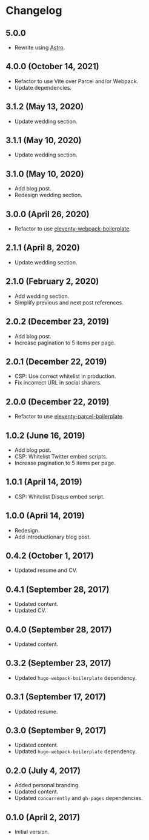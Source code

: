 # Changelog

## 5.0.0
* Rewrite using [Astro](https://astro.build/).

## 4.0.0 (October 14, 2021)
* Refactor to use Vite over Parcel and/or Webpack.
* Update dependencies.

## 3.1.2 (May 13, 2020)
* Update wedding section.

## 3.1.1 (May 10, 2020)
* Update wedding section.

## 3.1.0 (May 10, 2020)
* Add blog post.
* Redesign wedding section.

## 3.0.0 (April 26, 2020)
* Refactor to use [eleventy-webpack-boilerplate](https://github.com/vseventer/eleventy-webpack-boilerplate).

## 2.1.1 (April 8, 2020)
* Update wedding section.

## 2.1.0 (February 2, 2020)
* Add wedding section.
* Simplify previous and next post references.

## 2.0.2 (December 23, 2019)
* Add blog post.
* Increase pagination to 5 items per page.

## 2.0.1 (December 22, 2019)
* CSP: Use correct whitelist in production.
* Fix incorrect URL in social sharers.

## 2.0.0 (December 22, 2019)
* Refactor to use [eleventy-parcel-boilerplate](https://github.com/vseventer/eleventy-parcel-boilerplate).

## 1.0.2 (June 16, 2019)
* Add blog post.
* CSP: Whitelist Twitter embed scripts.
* Increase pagination to 5 items per page.

## 1.0.1 (April 14, 2019)
* CSP: Whitelist Disqus embed script.

## 1.0.0 (April 14, 2019)
* Redesign.
* Add introductionary blog post.

## 0.4.2 (October 1, 2017)
* Updated resume and CV.

## 0.4.1 (September 28, 2017)
* Updated content.
* Updated CV.

## 0.4.0 (September 28, 2017)
* Updated content.

## 0.3.2 (September 23, 2017)
* Updated `hugo-webpack-boilerplate` dependency.

## 0.3.1 (September 17, 2017)
* Updated resume.

## 0.3.0 (September 9, 2017)
* Updated content.
* Updated `hugo-webpack-boilerplate` dependency.

## 0.2.0 (July 4, 2017)
* Added personal branding.
* Updated content.
* Updated `concurrently` and `gh-pages` dependencies.

## 0.1.0 (April 2, 2017)
* Initial version.

